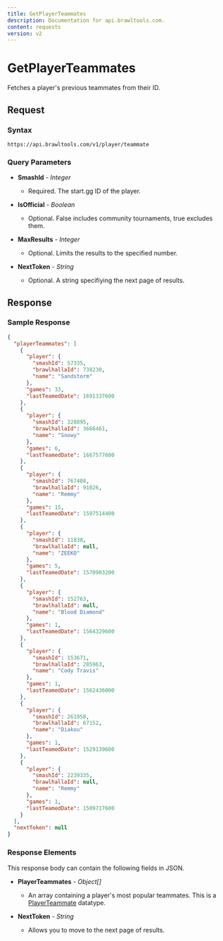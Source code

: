 ```yaml
---
title: GetPlayerTeammates
description: Documentation for api.brawltools.com.
content: requests
version: v2
---
```


# GetPlayerTeammates

Fetches a player's previous teammates from their ID.

## Request

### Syntax

`https://api.brawltools.com/v1/player/teammate`

### Query Parameters

- **SmashId** - _Integer_
  - Required. The start.gg ID of the player.

- **IsOfficial** - _Boolean_
  - Optional. False includes community tournaments, true excludes them.

- **MaxResults** - _Integer_
  - Optional. Limits the results to the specified number.

- **NextToken** - _String_
  - Optional. A string specifiying the next page of results.

## Response

### Sample Response

```json
{
  "playerTeammates": [
    {
      "player": {
        "smashId": 57335,
        "brawlhallaId": 738230,
        "name": "Sandstorm"
      },
      "games": 33,
      "lastTeamedDate": 1691337600
    },
    {
      "player": {
        "smashId": 328895,
        "brawlhallaId": 3666461,
        "name": "Snowy"
      },
      "games": 6,
      "lastTeamedDate": 1667577600
    },
    {
      "player": {
        "smashId": 767408,
        "brawlhallaId": 91026,
        "name": "Remmy"
      },
      "games": 15,
      "lastTeamedDate": 1597514400
    },
    {
      "player": {
        "smashId": 11838,
        "brawlhallaId": null,
        "name": "ZEEKO"
      },
      "games": 5,
      "lastTeamedDate": 1570903200
    },
    {
      "player": {
        "smashId": 152763,
        "brawlhallaId": null,
        "name": "Blood Diamond"
      },
      "games": 1,
      "lastTeamedDate": 1564329600
    },
    {
      "player": {
        "smashId": 153671,
        "brawlhallaId": 285963,
        "name": "Cody Travis"
      },
      "games": 1,
      "lastTeamedDate": 1562436000
    },
    {
      "player": {
        "smashId": 261958,
        "brawlhallaId": 67152,
        "name": "Diakou"
      },
      "games": 1,
      "lastTeamedDate": 1529139600
    },
    {
      "player": {
        "smashId": 2239335,
        "brawlhallaId": null,
        "name": "Remmy"
      },
      "games": 1,
      "lastTeamedDate": 1509717600
    }
  ],
  "nextToken": null
}
```

### Response Elements

This response body can contain the following fields in JSON.

- **PlayerTeammates** - _Object[]_
  - An array containing a player's most popular teammates. This is a <a href="../../datatypes/playerteammate">PlayerTeammate</a> datatype.

- **NextToken** - _String_
  - Allows you to move to the next page of results.
